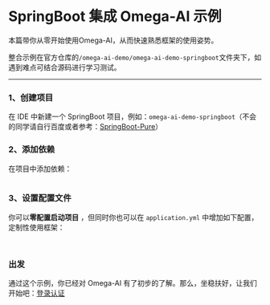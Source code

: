 # SpringBoot 集成 Omega-AI 示例

本篇带你从零开始使用Omega-AI，从而快速熟悉框架的使用姿势。

整合示例在官方仓库的`/omega-ai-demo/omega-ai-demo-springboot`文件夹下，如遇到难点可结合源码进行学习测试。

---

### 1、创建项目
在 IDE 中新建一个 SpringBoot 项目，例如：`omega-ai-demo-springboot`（不会的同学请自行百度或者参考：[SpringBoot-Pure](https://gitee.com/click33/springboot-pure)）


### 2、添加依赖
在项目中添加依赖：

<!---------------------------- tabs:start ---------------------------->
<!-------- tab:Maven 方式 -------->
``` xml 

```

### 3、设置配置文件
你可以**零配置启动项目** ，但同时你也可以在 `application.yml` 中增加如下配置，定制性使用框架：

<!---------------------------- tabs:start ---------------------------->

<!------------- tab:application.yml 风格  ------------->
``` yaml

```

<!------------- tab:application.properties 风格  ------------->
``` properties

```

<!---------------------------- tabs:end ---------------------------->


### 出发
通过这个示例，你已经对 Omega-AI 有了初步的了解。那么，坐稳扶好，让我们开始吧：[登录认证](/use/login-auth) 







